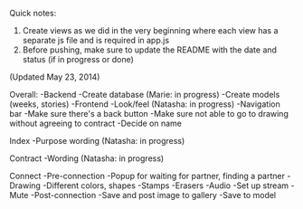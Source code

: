 Quick notes:
1. Create views as we did in the very beginning where each view has a separate js file and is required in app.js
2. Before pushing, make sure to update the README with the date and status (if in progress or done)

(Updated May 23, 2014)

Overall:
	-Backend
		-Create database (Marie: in progress)
			-Create models (weeks, stories)
	-Frontend
		-Look/feel (Natasha: in progress)
		-Navigation bar
			-Make sure there's a back button
			-Make sure not able to go to drawing without agreeing to contract
		-Decide on name

Index
	-Purpose wording (Natasha: in progress)

Contract
	-Wording (Natasha: in progress)

Connect
	-Pre-connection
		-Popup for waiting for partner, finding a partner 
	-Drawing
		-Different colors, shapes
		-Stamps
		-Erasers
	-Audio
		-Set up stream
		-Mute
	-Post-connection
		-Save and post image to gallery
		-Save to model